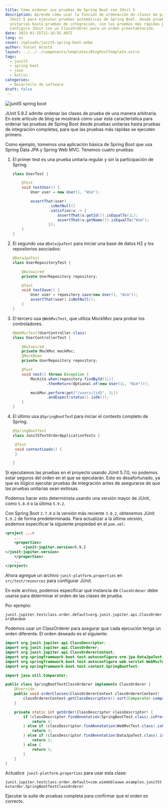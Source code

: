 ```yaml
---
title: Cómo ordenar sus pruebas de Spring Boot con JUnit 5
description: Aprende cómo usar la función de ordenación de clases de prueba de
  JUnit 5 para ejecutar pruebas automáticas de Spring Boot, desde pruebas
  unitarias hasta pruebas de integración, con las pruebas más rápidas primero.
  Configura JUnit con un ClassOrderer para un orden preestablecido.
date: 2023-01-25T22:16:55.497Z
lang: es
cover: /uploads/junit5-spring-boot.webp
author: Yuniel Acosta
layout: ../../../components/templates/BlogPostTemplate.astro
tags:
  - junit5
  - spring boot
  - java
  - kotlin
categories:
  - Desarrollo de software
draft: false
---
```


![junit5 spring boot](/uploads/junit5-spring-boot.webp 'junit5 spring boot')

JUnit 5.9.2 admite ordenar las clases de prueba de una manera arbitraria. En este artículo de blog se mostrará cómo usar esta característica para ordenar las pruebas de Spring Boot desde pruebas unitarias hasta pruebas de integración completas, para que las pruebas más rápidas se ejecuten primero.

Como ejemplo, tomemos una aplicación básica de Spring Boot que usa Spring Data JPA y Spring Web MVC. Tenemos cuatro pruebas:

1. El primer test es una prueba unitaria regular y sin la participación de Spring.

   ```java
   class UserTest {

       @Test
       void testUser() {
           User user = new User(1, "Wim");

           assertThat(user)
                   .isNotNull()
                   .satisfies(u -> {
                       assertThat(u.getId()).isEqualTo(1L);
                       assertThat(u.getName()).isEqualTo("Wim");
                   });
       }
   }
   ```

2. El segundo usa `@DataJpaTest` para iniciar una base de datos H2 y los repositorios asociados:

   ```java
   @DataJpaTest
   class UserRepositoryTest {

       @Autowired
       private UserRepository repository;

       @Test
       void testSave() {
           User user = repository.save(new User(1, "Wim"));
           assertThat(user).isNotNull();
       }
   }
   ```

3. El tercero usa `@WebMvcTest`, que utiliza MockMvc para probar los controladores.

   ```java
   @WebMvcTest(UserController.class)
   class UserControllerTest {

       @Autowired
       private MockMvc mockMvc;
       @MockBean
       private UserRepository repository;

       @Test
       void test() throws Exception {
           Mockito.when(repository.findById(1L))
                  .thenReturn(Optional.of(new User(1L, "Wim")));

           mockMvc.perform(get("/users/{id}", 1L))
                  .andExpect(status().isOk());
       }
   }
   ```

4. El último usa `@SpringBootTes`t para iniciar el contexto completo de Spring.

   ```java
   @SpringBootTest
   class Junit5TestOrderApplicationTests {

   	@Test
   	void contextLoads() {
   	}

   }
   ```

Si ejecutamos las pruebas en el proyecto usando JUnit 5.7.0, no podemos estar seguros del orden en el que se ejecutarán. Esto es desafortunado, ya que es ilógico ejecutar pruebas de integración antes de asegurarse de que las pruebas unitarias sean exitosas.

Podemos hacer esto determinista usando una versión mayor de JUnit, como `5.8.0` o la última `5.9.2`.

Con Spring Boot `2.7.8` o la versión más reciente `3.0.2`, obtenemos JUnit `5.9.2` de forma predeterminada. Para actualizar a la última versión, podemos especificar la siguiente propiedad en el `pom.xml`:

```xml
<project ...>
    ...
    <properties>
        <junit-jupiter.version>5.9.2
</junit-jupiter.version>
    </properties>
    ...
</project>
```

Ahora agregue un archivo `junit-platform.properties` en `src/test/resources` para configurar JUnit.

En este archivo, podemos especificar qué instancia de `ClassOrdener` debe usarse para determinar el orden de las clases de prueba.

Por ejemplo:

`junit.jupiter.testclass.order.default=org.junit.jupiter.api.ClassOrderer$Random`

Podemos usar un ClassOrderer para asegurar que cada ejecución tenga un orden diferente. El orden deseado es el siguiente:

```java
import org.junit.jupiter.api.ClassDescriptor;
import org.junit.jupiter.api.ClassOrderer;
import org.junit.jupiter.api.ClassOrdererContext;
import org.springframework.boot.test.autoconfigure.orm.jpa.DataJpaTest;
import org.springframework.boot.test.autoconfigure.web.servlet.WebMvcTest;
import org.springframework.boot.test.context.SpringBootTest;

import java.util.Comparator;

public class SpringBootTestClassOrderer implements ClassOrderer {
    @Override
    public void orderClasses(ClassOrdererContext classOrdererContext) {
        classOrdererContext.getClassDescriptors().sort(Comparator.comparingInt(SpringBootTestClassOrderer::getOrder));
    }

    private static int getOrder(ClassDescriptor classDescriptor) {
        if (classDescriptor.findAnnotation(SpringBootTest.class).isPresent()) {
            return 4;
        } else if (classDescriptor.findAnnotation(WebMvcTest.class).isPresent()) {
            return 3;
        } else if (classDescriptor.findAnnotation(DataJpaTest.class).isPresent()) {
            return 2;
        } else {
            return 1;
        }
    }
}
```

Actualice` junit-platform.properties` para usar esta clase:

`junit.jupiter.testclass.order.default=com.wimdeblauwe.examples.junit5testorder.SpringBootTestClassOrderer`

Ejecutar la suite de pruebas completa para confirmar que el orden es correcto.
